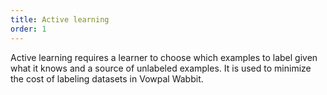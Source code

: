 ```yaml
---
title: Active learning
order: 1
---
```


Active learning requires a learner to choose which examples to label given what it knows and a source of unlabeled examples. It is used to minimize the cost of labeling datasets in Vowpal Wabbit.
